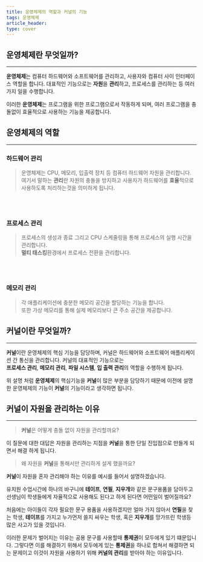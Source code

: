 ```yaml
---
title: 운영체제의 역할과 커널의 기능
tags: 운영체제
article_header:
type: cover
---
```


## 운영체제란 무엇일까?

---

**운영체제**는 컴퓨터 하드웨어와 소프트웨어를 관리하고, 사용자와 컴퓨터 사이 인터페이스 역할을 합니다. 대표적인 기능으로는 **자원**을 **관리**하고,
프로세스를 관리하는 등 여러가지 일을 수행합니다.

이러한 **운영체제**는 프로그램을 위한 프로그램으로서 작동하게 되며, 여러 프로그램을 충돌없이 효율적으로 사용하는 기능을 제공합니다.


## 운영체제의 역할

---

### 하드웨어 관리

> 운영체제는 CPU, 메모리, 입출력 장치 등 컴퓨터 하드웨어 자원을 관리합니다.
> <br> 여기서 말하는 **관리**란 자원의 충돌을 방지하고 사용자가 하드웨어를 **효율**적으로
> 사용하도록 처리하는것을 의미하게 됩니다.

<br>
<br>

### 프로세스 관리

> 프로세스의 생성과 종료 그리고 CPU 스케줄링을 통해 프로세스의 실행 시간을 관리합니다.
> <br> **멀티 태스킹**환경에서 프로세스 전환을 관리합니다.

<br>
<br>

### 메모리 관리

> 각 애플리케이션에 충분한 메모리 공간을 할당하는 기능을 합니다.
> <br> 또한 가상 메모리를 통해 실제 메모리보다 큰 주소 공간을 제공합니다.

## 커널이란 무엇일까?

---

**커널**이란 운영체제의 핵심 기능을 담당하며, 커널은 하드웨어와 소프트웨어 애플리케이션 간 통신을 관리합니다. 커널의 대표적인 기능으로는
<br> **프로세스 관리**, **메모리 관리**, **파일 시스템**, **입 출력 관리**의 역할을 수행하게 됩니다.

위 설명 처럼 **운영체제**의 핵심기능을 **커널**이 많은 부분을 담당하기 때문에 이전에 설명한 운영체제의 기능이 **커널**의 기능이라고 생각하면 됩니다.


## 커널이 자원을 관리하는 이유

---

> **커널**은 어떻게 충돌 없이 자원을 관리할까요?

이 질문에 대한 대답은 자원을 관리하는 지점을 **커널**을 통한 단일 진입점으로 만들게 되면서 해결 하게 됩니다.
<br>

> 왜 자원을 **커널**을 통해서만 관리하게 설게 했을까요?

**커널**이 자원을 혼자 관리해야 하는 이유를 예시를 들어서 설명하겠습니다.

유치원 수업시간에 하나의 바구니에 **테이프**, **연필**, **지우개**와 같은 문구용품을 담아두고 선생님이 학생들에게 자율적으로 사용해도 된다고 하게 된다면 어떤일이 벌어질까요?

처음에는 아이들이 각자 필요한 문구 용품을 사용하겠지만 얼마 가지 않아서 **연필**을 찾는 학생,
**테이프**를 가지고 누가먼저 쓸지 싸우는 학생,
혹은 **지우개**를 망가뜨린 학생등 많은 사고가 있을 것입니다.

이러한 문제가 벌어지는 이유는 공용 문구를 사용할때 **통제권**이 모두에게 있기 떄문입니다. 그렇다면 이를 해결하기 위해서
모두에게 있는 **통제권**을 하나로 합쳐서 해결하면 되는 문제이고 이것이 자원을 사용하기 위해 **커널의 관리**를 받아야 하는 이유입니다.

<br>
<br>
<br>
